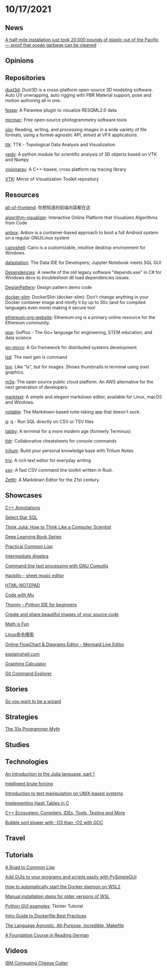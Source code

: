 # 10/17/2021

## News
[A half-mile installation just took 20,000 pounds of plastic out of the Pacific — proof that ocean garbage can be cleaned](https://www.businessinsider.com/ocean-cleanup-device-removed-plastic-pacific-garbage-patch-2021-10)

## Opinions

## Repositories
[dust3d](https://github.com/huxingyi/dust3d): Dust3D is a cross-platform open-source 3D modeling software. Auto UV unwrapping, auto rigging with PBR Material support, pose and motion authoring all in one.

[fespp](https://github.com/F2I-Consulting/fespp): A Paraview plugin to visualize RESQML2.0 data

[micmac](https://github.com/micmacIGN/micmac): Free open-source photogrammetry software tools

[oiio](https://github.com/OpenImageIO/oiio): Reading, writing, and processing images in a wide variety of file formats, using a format-agnostic API, aimed at VFX applications.

[ttk](https://github.com/topology-tool-kit/ttk): TTK - Topological Data Analysis and Visualization

[vedo](https://github.com/marcomusy/vedo): A python module for scientific analysis of 3D objects based on VTK and Numpy

[visionaray](https://github.com/szellmann/visionaray): A C++-based, cross platform ray tracing library

[VTK](https://github.com/Kitware/VTK): Mirror of Visualization Toolkit repository

## Resources
[all-of-frontend](https://github.com/KieSun/all-of-frontend): 你想知道的前端内容都在这

[algorithm-visualizer](https://github.com/algorithm-visualizer/algorithm-visualizer): Interactive Online Platform that Visualizes Algorithms from Code

[anbox](https://github.com/anbox/anbox): Anbox is a container-based approach to boot a full Android system on a regular GNU/Linux system

[cairoshell](https://github.com/cairoshell/cairoshell): Cairo is a customizable, intuitive desktop environment for Windows.

[datastation](https://github.com/multiprocessio/datastation): The Data IDE for Developers; Jupyter Notebook meets SQL GUI

[Dependencies](https://github.com/lucasg/Dependencies): A rewrite of the old legacy software "depends.exe" in C# for Windows devs to troubleshoot dll load dependencies issues.

[DesignPattern](https://github.com/FengJungle/DesignPattern): Design pattern demo code

[docker-slim](https://github.com/docker-slim/docker-slim): DockerSlim (docker-slim): Don't change anything in your Docker container image and minify it by up to 30x (and for compiled languages even more) making it secure too!

[ethereum-org-website](https://github.com/ethereum/ethereum-org-website): Ethereum.org is a primary online resource for the Ethereum community.

[gop](https://github.com/goplus/gop): GoPlus - The Go+ language for engineering, STEM education, and data science

[go-micro](https://github.com/asim/go-micro): A Go framework for distributed systems development

[lsd](https://github.com/Peltoche/lsd): The next gen ls command

[lsix](https://github.com/hackerb9/lsix): Like "ls", but for images. Shows thumbnails in terminal using sixel graphics.

[m3o](https://github.com/m3o/m3o): The open source public cloud platform. An AWS alternative for the next generation of developers.

[marktext](https://github.com/marktext/marktext): A simple and elegant markdown editor, available for Linux, macOS and Windows.

[notable](https://github.com/notable/notable): The Markdown-based note-taking app that doesn't suck.

[q](https://github.com/harelba/q): q - Run SQL directly on CSV or TSV files

[tabby](https://github.com/Eugeny/tabby): A terminal for a more modern age (formerly Terminus)

[tldr](https://github.com/tldr-pages/tldr): Collaborative cheatsheets for console commands

[trilium](https://github.com/zadam/trilium): Build your personal knowledge base with Trilium Notes

[trix](https://github.com/basecamp/trix): A rich text editor for everyday writing

[xsv](https://github.com/BurntSushi/xsv): A fast CSV command line toolkit written in Rust.

[Zettlr](https://github.com/Zettlr/Zettlr): A Markdown Editor for the 21st century.

## Showcases
[C++ Annotations](http://www.icce.rug.nl/documents/cplusplus/)

[Select Star SQL](https://selectstarsql.com/)

[Think Julia: How to Think Like a Computer Scientist](https://benlauwens.github.io/ThinkJulia.jl/latest/book.html)

[Deep Learning Book Series](https://hadrienj.github.io/posts/Deep-Learning-Book-Series-Introduction/)

[Practical Common Lisp](https://gigamonkeys.com/book/)

[Intermediate Algebra](https://saylordotorg.github.io/text_intermediate-algebra/index.html)

[Command line text processing with GNU Coreutils](https://learnbyexample.github.io/cli_text_processing_coreutils/tr.html)

[Hacklily - sheet music editor](https://www.hacklily.org/)

[HTML-NOTEPAD](https://html-notepad.com/)

[Code with Mu](https://codewith.mu/)

[Thonny - Python IDE for beginners](https://thonny.org/)

[Create and share beautiful images of your source code](https://carbon.now.sh/)

[Math is Fun](https://www.mathsisfun.com/)

[Linux命令搜索](https://wangchujiang.com/linux-command/)

[Online FlowChart & Diagrams Editor - Mermaid Live Editor](https://mermaid-js.github.io/mermaid-live-editor/edit)

[explainshell.com](https://explainshell.com/)

[Graphing Calculator](https://www.desmos.com/calculator)

[Git Command Explorer](https://gitexplorer.com/)

## Stories
[So you want to be a wizard](https://jvns.ca/blog/so-you-want-to-be-a-wizard/)

## Strategies
[The 10x Programmer Myth](https://www.simplethread.com/the-10x-programmer-myth/)

## Studies

## Technologies
[An introduction to the Julia language, part 1](https://lwn.net/Articles/763626/)

[Intelligent brute forcing](https://davidkoloski.me/blog/intelligent-brute-forcing/)

[Introduction to text manipulation on UNIX-based systems](https://developer.ibm.com/articles/au-unixtext/)

[Implementing Hash Tables in C](https://www.andreinc.net/2021/10/02/implementing-hash-tables-in-c-part-1)

[C++ Ecosystem: Compilers, IDEs, Tools, Testing and More](https://www.cppstories.com/2019/10/cppecosystem/)

[Bubble sort slower with -O3 than -O2 with GCC](https://stackoverflow.com/questions/69503317/bubble-sort-slower-with-o3-than-o2-with-gcc)

## Travel

## Tutorials
[A Road to Common Lisp](https://stevelosh.com/blog/2018/08/a-road-to-common-lisp/)

[Add GUIs to your programs and scripts easily with PySimpleGUI](https://opensource.com/article/18/8/pysimplegui)

[How to automatically start the Docker daemon on WSL2](https://blog.nillsf.com/index.php/2020/06/29/how-to-automatically-start-the-docker-daemon-on-wsl2/)

[Manual installation steps for older versions of WSL](https://docs.microsoft.com/en-us/windows/wsl/install-manual)

[Python GUI examples](https://likegeeks.com/python-gui-examples-tkinter-tutorial/): Tkinter Tutorial

[Intro Guide to Dockerfile Best Practices](https://www.docker.com/blog/intro-guide-to-dockerfile-best-practices/)

[The Language Agnostic, All-Purpose, Incredible, Makefile](https://blog.mindlessness.life/2019/11/17/the-language-agnostic-all-purpose-incredible-makefile.html)

[A Foundation Course in Reading German](https://courses.dcs.wisc.edu/wp/readinggerman/print-entire-textbook/)

## Videos
[IBM Computing Cheese Cutter](https://www.youtube.com/watch?v=z8VhNF_0I5c)
